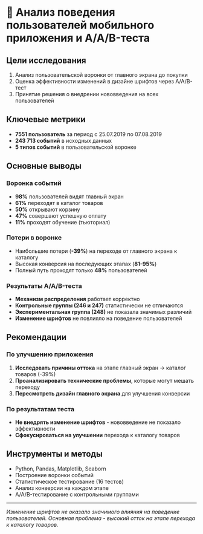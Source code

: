 # 📱 Анализ поведения пользователей мобильного приложения и A/A/B-теста 

##  Цели исследования
1. Анализ пользовательской воронки от главного экрана до покупки
2. Оценка эффективности изменений в дизайне шрифтов через A/A/B-тест
3. Принятие решения о внедрении нововведения на всех пользователей

##  Ключевые метрики
- **7551 пользователь** за период с 25.07.2019 по 07.08.2019
- **243 713 событий** в исходных данных
- **5 типов событий** в пользовательской воронке

##  Основные выводы

### Воронка событий
- **98%** пользователей видят главный экран
- **61%** переходят в каталог товаров 
- **50%** открывают корзину
- **47%** совершают успешную оплату
- **11%** проходят обучение (тьюториал)
 
### Потери в воронке
- Наибольшие потери (**-39%**) на переходе от главного экрана к каталогу
- Высокая конверсия на последующих этапах (**81-95%**)
- Полный путь проходят только **48%** пользователей

### Результаты A/A/B-теста
-  **Механизм распределения** работает корректно
-  **Контрольные группы (246 и 247)** статистически не отличаются
-  **Экспериментальная группа (248)** не показала значимых различий
-  **Изменение шрифтов** не повлияло на поведение пользователей

##  Рекомендации

### По улучшению приложения
1. **Исследовать причины оттока** на этапе главный экран → каталог товаров (-39%)
2. **Проанализировать технические проблемы**, которые могут мешать переходу
3. **Пересмотреть дизайн главного экрана** для улучшения конверсии

### По результатам теста
- **Не внедрять изменение шрифтов** - нововведение не показало эффективности
- **Сфокусироваться на улучшении** перехода к каталогу товаров

##  Инструменты и методы
- Python, Pandas, Matplotlib, Seaborn
- Построение воронки событий
- Статистическое тестирование (16 тестов)
- Анализ конверсии на каждом этапе
- A/A/B-тестирование с контрольными группами

---
*Изменение шрифтов не оказало значимого влияния на поведение пользователей. Основная проблема - высокий отток на этапе перехода к каталогу товаров.*
